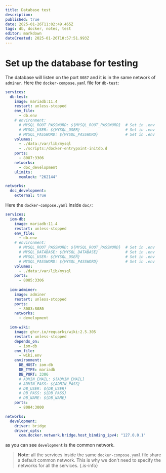 ```yaml
---
title: Database test
description: 
published: true
date: 2025-01-26T11:02:49.465Z
tags: db, docker, notes, test
editor: markdown
dateCreated: 2025-01-26T10:57:51.993Z
---
```


# Set up the database for testing
The database will listen on the port `8087` and it is in the same network of `adminer`.
Here the `docker-compose.yaml` file for `db-test`:
``` yaml
services:
  db-test:
    image: mariadb:11.4
    restart: unless-stopped
    env_file:
      - db.env
    # environment:
      # MYSQL_ROOT_PASSWORD: ${MYSQL_ROOT_PASSWORD}  # Set in .env
      # MYSQL_USER: ${MYSQL_USER}                    # Set in .env
      # MYSQL_PASSWORD: ${MYSQL_PASSWORD}            # Set in .env
    volumes:
      - ./data:/var/lib/mysql
      - ./scripts:/docker-entrypoint-initdb.d
    ports:
      - 8087:3306
    networks:
      - doc_development
    ulimits:
      memlock: "262144"

networks:
  doc_development:
    external: true
```

Here the `docker-compose.yaml` inside `doc/`:
``` yaml
services:
  iom-db:
    image: mariadb:11.4
    restart: unless-stopped
    env_file:
      - db.env
    # environment:
      # MYSQL_ROOT_PASSWORD: ${MYSQL_ROOT_PASSWORD}  # Set in .env
      # MYSQL_DATABASE: ${MYSQL_DATABASE}            # Set in .env
      # MYSQL_USER: ${MYSQL_USER}                    # Set in .env
      # MYSQL_PASSWORD: ${MYSQL_PASSWORD}            # Set in .env
    volumes:
      - ./data:/var/lib/mysql
    ports:
      - 8085:3306
      
  iom-adminer:
    image: adminer
    restart: unless-stopped
    ports:
      - 8083:8080
    networks:
      - development

  iom-wiki:
    image: ghcr.io/requarks/wiki:2.5.305
    restart: unless-stopped
    depends_on:
      - iom-db
    env_file:
      - wiki.env
    environment:
      DB_HOST: iom-db
      DB_TYPE: mariadb
      DB_PORT: 3306
      # ADMIN_EMAIL: ${ADMIN_EMAIL}
      # ADMIN_PASS: ${ADMIN_PASS}
      # DB_USER: ${DB_USER}
      # DB_PASS: ${DB_PASS}
      # DB_NAME: ${DB_NAME}
    ports:
      - 8084:3000

networks:
  development:
    driver: bridge
    driver_opts:
      com.docker.network.bridge.host_binding_ipv4: "127.0.0.1"

```

as you can see `development` is the common network.

> **Note:** all the services inside the same `docker-compose.yaml` file share a default common network. This is why we don't need to specify the networks for all the services.
{.is-info}
